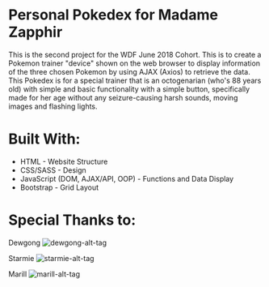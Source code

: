 # Personal Pokedex for Madame Zapphir

This is the second project for the WDF June 2018 Cohort. This is to create a Pokemon trainer "device" shown on the web browser to display information of the three chosen Pokemon by using AJAX (Axios) to retrieve the data. This Pokedex is for a special trainer that is an octogenarian (who's 88 years old) with simple and basic functionality with a simple button, specifically made for her age without any seizure-causing harsh sounds, moving images and flashing lights.

# Built With:

- HTML - Website Structure
- CSS/SASS - Design
- JavaScript (DOM, AJAX/API, OOP) - Functions and Data Display
- Bootstrap - Grid Layout

# Special Thanks to:

Dewgong
![dewgong-alt-tag](https://media.giphy.com/media/5P9YWz9O2yiha/giphy.gif)

Starmie
![starmie-alt-tag](https://media.giphy.com/media/rKgCZ5OYq0iQ/giphy.gif)

Marill
![marill-alt-tag](https://pa1.narvii.com/6302/11d53998b4ccc036a3984c25f9ebbcb775b289f4_hq.gif)



